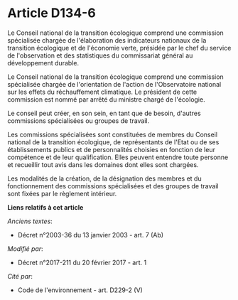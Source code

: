 # Article D134-6

Le Conseil national de la transition écologique comprend une commission spécialisée chargée de l'élaboration des indicateurs
nationaux de la transition écologique et de l'économie verte, présidée par le chef du service de l'observation et des
statistiques du commissariat général au développement durable.

Le  Conseil national de la transition écologique comprend une commission  spécialisée chargée de l'orientation de l'action de
l'Observatoire  national sur les effets du réchauffement climatique. Le président de  cette commission est nommé par arrêté
du ministre chargé de l'écologie. 

Le conseil peut créer, en son sein, en tant que de besoin, d'autres commissions spécialisées ou groupes de travail. 

Les commissions spécialisées sont constituées de membres du Conseil national de la transition écologique, de représentants de
l'Etat ou de ses établissements publics et de personnalités choisies en fonction de leur compétence et de leur qualification.
Elles peuvent entendre toute personne et recueillir tout avis dans les domaines dont elles sont chargées. 

Les modalités de la création, de la désignation des membres et du fonctionnement des commissions spécialisées et des groupes
de travail sont fixées par le règlement intérieur.

**Liens relatifs à cet article**

_Anciens textes_:

  - Décret n°2003-36 du 13 janvier 2003 - art. 7 (Ab)

_Modifié par_:

  - Décret n°2017-211 du 20 février 2017 - art. 1

_Cité par_:

  - Code de l'environnement - art. D229-2 (V)
